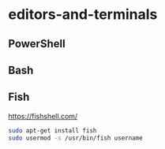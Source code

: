 # editors-and-terminals

## PowerShell

## Bash

## Fish

https://fishshell.com/ 

``` sh Ubunto
sudo apt-get install fish
sudo usermod -s /usr/bin/fish username
```
